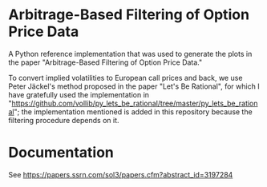 # Arbitrage-Based Filtering of Option Price Data
A Python reference implementation that was used to generate the plots in the paper "Arbitrage-Based Filtering of Option Price Data." 

To convert implied volatilities to European call prices and back, we use Peter Jäckel's method proposed in the paper "Let's Be Rational", for which I have gratefully used the implementation in "https://github.com/vollib/py_lets_be_rational/tree/master/py_lets_be_rational"; the implementation mentioned is added in this repository because the filtering procedure depends on it. 

# Documentation
See https://papers.ssrn.com/sol3/papers.cfm?abstract_id=3197284
